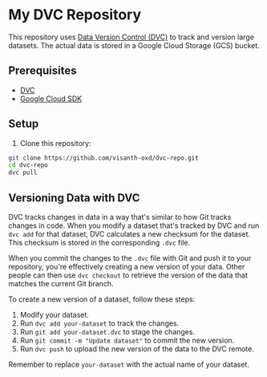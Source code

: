 # My DVC Repository

This repository uses [Data Version Control (DVC)](https://dvc.org/) to track and version large datasets. The actual data is stored in a Google Cloud Storage (GCS) bucket.

## Prerequisites

- [DVC](https://dvc.org/doc/install)
- [Google Cloud SDK](https://cloud.google.com/sdk/docs/install)

## Setup

1. Clone this repository:

```bash
git clone https://github.com/visanth-oxd/dvc-repo.git
cd dvc-repo
dvc pull

```

## Versioning Data with DVC

DVC tracks changes in data in a way that's similar to how Git tracks changes in code. When you modify a dataset that's tracked by DVC and run `dvc add` for that dataset, DVC calculates a new checksum for the dataset. This checksum is stored in the corresponding `.dvc` file.

When you commit the changes to the `.dvc` file with Git and push it to your repository, you're effectively creating a new version of your data. Other people can then use `dvc checkout` to retrieve the version of the data that matches the current Git branch.

To create a new version of a dataset, follow these steps:

1. Modify your dataset.
2. Run `dvc add your-dataset` to track the changes.
3. Run `git add your-dataset.dvc` to stage the changes.
4. Run `git commit -m "Update dataset"` to commit the new version.
5. Run `dvc push` to upload the new version of the data to the DVC remote.

Remember to replace `your-dataset` with the actual name of your dataset.